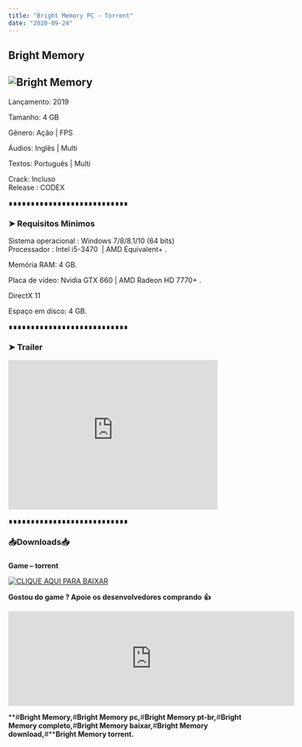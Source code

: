 ```yaml
---
title: "Bright Memory PC - Torrent"
date: "2020-09-24"
---
```


## Bright Memory

## ![](https://1.bp.blogspot.com/-2R6mPQm4uEE/X2zuQr069oI/AAAAAAAAA9Q/NT54u92EUPUZTXYE_4-7sdoNghJf4X_KwCLcBGAsYHQ/s16000/489503_1.jpg "Bright Memory")

  

Lançamento: 2019

Tamanho: 4 GB

Gênero: Ação | FPS

Áudios: Inglês | Multi

Textos: Português | Multi

Crack: Incluso  
Release : CODEX

  

  

∎∎∎∎∎∎∎∎∎∎∎∎∎∎∎∎∎∎∎∎∎∎∎∎∎∎∎

  

  

### ➤ Requisitos Minimos

  

Sistema operacional : Windows 7/8/8.1/10 (64 bits)  
Processador : Intel i5-3470  | AMD Equivalent+ . 

Memória RAM: 4 GB.

Placa de vídeo: Nvidia GTX 660 | AMD Radeon HD 7770+ .

DirectX 11

Espaço em disco: 4 GB.

  

  

∎∎∎∎∎∎∎∎∎∎∎∎∎∎∎∎∎∎∎∎∎∎∎∎∎∎∎

  

  

### ➤ Trailer

  

<iframe allow="accelerometer; autoplay; encrypted-media; gyroscope; picture-in-picture" allowfullscreen frameborder="0" height="300" src="https://www.youtube-nocookie.com/embed/xtwPMBdgPGE" width="420"></iframe>

  

  

  

∎∎∎∎∎∎∎∎∎∎∎∎∎∎∎∎∎∎∎∎∎∎∎∎∎∎∎

  

  

### 📥Downloads📥

### 

**Game – torrent**

[![](https://1.bp.blogspot.com/-RBh2DeQzAe8/XwRU-bThfxI/AAAAAAAAAyk/mhrHLuqp6DADYjlr9cMsETB9z8v9liz0wCLcBGAsYHQ/s320/3185816cd74683d96d375aa5f1443064.png "CLIQUE AQUI PARA BAIXAR")](https://stfly.me/hcwxNzE9n)

  

**Gostou do game ? Apoie os desenvolvedores comprando** **👍**

  

<iframe frameborder="0" height="190" src="https://store.steampowered.com/widget/955050/" width="574"></iframe>

  

**#****Bright Memory,****#****Bright Memory pc,****#****Bright Memory pt-br,****#****Bright Memory completo,****#****Bright Memory baixar,****#****Bright Memory download,****#****Bright Memory torrent.**
